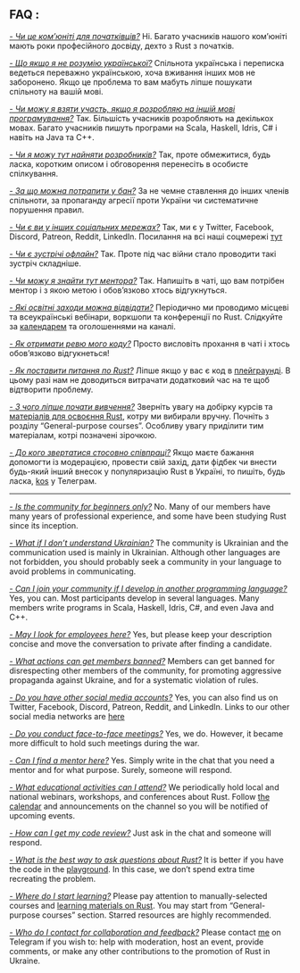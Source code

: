 
## FAQ :

<ins>*- Чи це ком’юніті для початківців?*</ins>
Ні. Багато учасників нашого ком’юніті мають роки професійного досвіду, дехто з Rust з початків.

<ins>*- Що якщо я не розумію української?*</ins>
Спільнота українська і переписка ведеться переважно українською, хоча вживання інших мов не заборонено. Якщо це проблема то вам мабуть ліпше пошукати спільноту на вашій мові.

<ins>*- Чи можу я взяти участь, якщо я розробляю на іншій мові програмування?*</ins>
Так. Більшість учасників розробляють на декількох мовах. Багато учасників пишуть програми на Scala, Haskell, Idris, C# і навіть на Java та C++.

<ins>*- Чи я можу тут найняти розробників?*</ins>
Так, проте обмежитися, будь ласка, коротким описом і обговорення перенесіть в особисте спілкування.

<ins>*- За що можна потрапити у бан?*</ins>
За не чемне ставлення до інших членів спільноти, за пропаганду агресії проти України чи систематичне порушення правил.

<ins>*- Чи є ви у інших соціальних мережах?*</ins>
Так, ми є у Twitter, Facebook, Discord, Patreon, Reddit, LinkedIn. Посилання на всі наші соцмережі [тут](https://t.me/rustlang_ua/2383)

<ins>*- Чи є зустрічі офлайн?*</ins>
Так. Проте під час війни стало проводити такі зустріч складніше.

<ins>*- Чи можу я знайти тут ментора?*</ins>
Так. Напишіть в чаті, що вам потрібен ментор і з якою метою і обов’язково хтось відгукнуться.

<ins>*- Які освітні заходи можна відвідати?*</ins>
Періодично ми проводимо місцеві та всеукраїнські вебінари, воркшопи та конференції по Rust. Слідкуйте за [календарем](https://calendar.google.com/calendar/u/0?cid=OWpobWZuYTJmdjcyNjFxNjNzaDV1aHZhNWNAZ3JvdXAuY2FsZW5kYXIuZ29vZ2xlLmNvbQ) та оголошеннями на каналі.

<ins>*- Як отримати ревю мого коду?*</ins>
Просто висловіть прохання в чаті і хтось обов’язково відгукнеться!

<ins>*- Як поставити питання по Rust?*</ins>
Ліпше якщо у вас є код в [плейграунді](https://play.rust-lang.org/). В цьому разі нам не доводиться витрачати додатковий час на те щоб відтворити проблему.

<ins>*- З чого ліпше почати вивчення?*</ins>
Зверніть увагу на добірку курсів та [матеріалів для освоєння Rust](https://github.com/Learn-Together-Pro/LearnRustTogether), котру ми вибирали вручну. Почніть з розділу “General-purpose courses”. Особливу увагу приділити тим матеріалам, котрі позначені зірочкою.

<ins>*- До кого звертатися стосовно співпраці?*</ins>
Якщо маєте бажання допомогти із модерацією, провести свій захід, дати фідбек чи внести будь-який інший внесок у популяризацію Rust в Україні, то пишіть, будь ласка, [kos](https://t.me/wandalen_me) у Телеграм.

---

<ins>*- Is the community for beginners only?*</ins>
No. Many of our members have many years of professional experience, and some have been studying Rust since its inception.

<ins>*- What if I don’t understand Ukrainian?*</ins>
The community is Ukrainian and the communication used is mainly in Ukrainian. Although other languages are not forbidden, you should probably seek a community in your language to avoid problems in communicating.

<ins>*- Can I join your community if I develop in another programming language?*</ins>
Yes, you can. Most participants develop in several languages. Many members write programs in Scala, Haskell, Idris, C#, and even Java and C++.

<ins>*- May I look for employees here?*</ins>
Yes, but please keep your description concise and move the conversation to private after finding a candidate.

<ins>*- What actions can get members  banned?*</ins>
Members can get banned for disrespecting other members of the community, for promoting aggressive propaganda against Ukraine, and for a systematic violation of rules.

<ins>*- Do you have other social media accounts?*</ins>
Yes, you can also find us on Twitter, Facebook, Discord, Patreon, Reddit, and LinkedIn. Links to our other social media networks are [here](https://t.me/rustlang_ua/2383)   

<ins>*- Do you conduct face-to-face meetings?*</ins>
Yes, we do. However, it became more difficult to hold such meetings during the war.

<ins>*- Can I find a mentor here?*</ins>
Yes. Simply write in the chat that you need a mentor and for what purpose. Surely, someone will respond.

<ins>*- What educational activities can I attend?*</ins>
We periodically hold local and national webinars, workshops, and conferences about Rust. Follow  [the calendar](https://calendar.google.com/calendar/u/0?cid=OWpobWZuYTJmdjcyNjFxNjNzaDV1aHZhNWNAZ3JvdXAuY2FsZW5kYXIuZ29vZ2xlLmNvbQ) and announcements on the channel so you will be notified of upcoming events.

<ins>*- How can I get my code review?*</ins>
Just ask in the chat and someone will respond.

<ins>*- What is the best way to ask questions about Rust?*</ins>
It is better if you have the code in the [playground](https://play.rust-lang.org/). In this case, we don’t spend extra time recreating the problem.

<ins>*- Where do I start learning?*</ins>
Please pay attention to manually-selected courses and [learning materials on Rust](https://github.com/Learn-Together-Pro/LearnRustTogether). You may start from “General-purpose courses” section. Starred resources are highly recommended.

<ins>*- Who do I contact for collaboration and feedback?*</ins>
Please contact [me](https://t.me/wandalen_me) on Telegram if you wish to: help with moderation, host an event, provide comments, or make any other contributions to the promotion of Rust in Ukraine.
